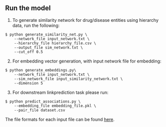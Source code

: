 ## Run the model
1. To generate similarity network for drug/disease entities using hierarchy data, run the following:
```
$ python generate_similarity_net.py \
    --network_file input_network.txt \
    --hierarchy_file hierarchy_file.csv \
    --output_file sim_network.txt \
    --cut_off 0.5
```

2. For embedding vector generation, with input network file for embedding:
```
$ python generate_embeddings.py\
    --network_file input_network.txt \
    --sim_network_file input_similarity_network.txt \
    --dimension 5
```

3. For downstream linkprediction task please run: 
```
$ python predict_associations.py \
    --embedding_file embedding_file.pkl \
    --pair_file dataset.csv
```

The file formats for each input file can be found [here](/demo/README.md).

